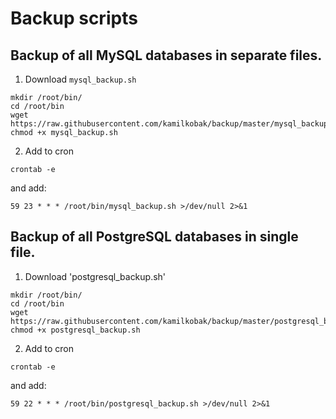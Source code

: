 # Backup scripts
## Backup of all MySQL databases in separate files.
1) Download `mysql_backup.sh`
```
mkdir /root/bin/
cd /root/bin
wget https://raw.githubusercontent.com/kamilkobak/backup/master/mysql_backup.sh
chmod +x mysql_backup.sh
```
2) Add to cron
```
crontab -e
```
and add:
```
59 23 * * * /root/bin/mysql_backup.sh >/dev/null 2>&1
```


## Backup of all PostgreSQL databases in single file.
1) Download 'postgresql_backup.sh'
```
mkdir /root/bin/
cd /root/bin
wget https://raw.githubusercontent.com/kamilkobak/backup/master/postgresql_backup.sh
chmod +x postgresql_backup.sh
```

2) Add to cron
```
crontab -e
```
and add:
```
59 22 * * * /root/bin/postgresql_backup.sh >/dev/null 2>&1
```



